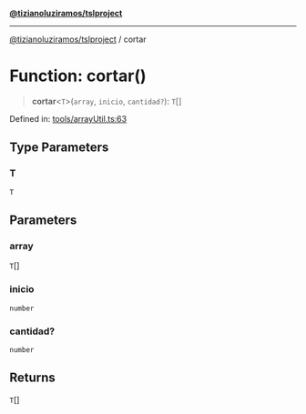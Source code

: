 [**@tizianoluziramos/tslproject**](../README.md)

***

[@tizianoluziramos/tslproject](../globals.md) / cortar

# Function: cortar()

> **cortar**\<`T`\>(`array`, `inicio`, `cantidad?`): `T`[]

Defined in: [tools/arrayUtil.ts:63](https://github.com/tizianoluziramos/TypeScript-Lenguage-Proyect/blob/1a68252d6a31602ecc3346fe4bed87bd01ab43ff/src/tools/arrayUtil.ts#L63)

## Type Parameters

### T

`T`

## Parameters

### array

`T`[]

### inicio

`number`

### cantidad?

`number`

## Returns

`T`[]
